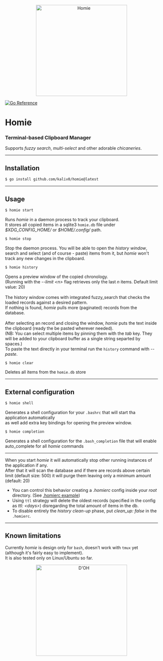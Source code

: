 <p align="center">
  <img src="https://github.com/kaliv0/homie/blob/main/assets/homie.jpg?raw=true" width="300" alt="Homie">
</p>

[![Go Reference](https://pkg.go.dev/badge/github.com/kaliv0/homie.svg)](https://pkg.go.dev/github.com/kaliv0/homie)

# Homie
### Terminal-based Clipboard Manager

Supports <i>fuzzy search</i>, <i>multi-select</i> and other adorable <i>chicaneries</i>.<br>

-------------
## Installation
``` bash
$ go install github.com/kaliv0/homie@latest
```

-------------
## Usage
``` go
$ homie start
```
Runs <i>homie</i> in a daemon process to track your clipboard.<br> 
It stores all copied items in a sqlite3 `homie.db` file under <i>\$XDG_CONFIG_HOME/</i> or <i>\$HOME/.config/</i> path.

``` go
$ homie stop
```
Stop the daemon process. You will be able to open the <i>history window</i>,<br> 
search and select (and of course - paste) items from it, 
but <i>homie</i> won't track any new changes in the clipboard.

``` go
$ homie history
```
Opens a preview window of the copied chronology.<br>
(Running with the <i>--limit \<n></i> flag retrieves only the last <i>n</i> items. Default limit value: 20)<br>
<br>
The history window comes with integrated fuzzy_search that checks the loaded records against a desired pattern.<br> 
If nothing is found, <i>homie</i> pulls more (paginated) records from the database.<br>
<br>
After selecting an record and closing the window, <i>homie</i> puts the text inside the clipboard (ready the be pasted wherever needed).<br>
(NB: You can select multiple items by pinning them with the <i>tab</i> key. They will be added to your clipboard buffer as a single string separted by spaces.)<br>
To paste the text directly in your terminal run the `history` command with <i>--paste</i>.<br>

``` go
$ homie clear
```
Deletes all items from the `homie.db` store

-------------
## External configuration

``` go
$ homie shell
```
Generates a shell configuration for your `.bashrc` that will start tha application automatically<br>
as well add extra key bindings for opening the preview window.

``` go
$ homie completion
```
Generates a shell configuration for the `.bash_completion` file that will enable auto_complete for all <i>homie</i> commands<br>

-------------
When you start <i>homie</i> it will automatically stop other running instances of the application if any.<br>
After that it will scan the database  and if there are records above certain limit (default size: 500) it will purge them leaving only a minimum amount (default: 20)
- You can control this behavior creating a <i>.homierc</i> config inside your <i>root</i> directory. 
(See [.homierc example](https://github.com/kaliv0/homie/blob/main/examples/.homierc))
- Using `ttl` strategy will delete the oldest records (specified in the config as <i>ttl: \<days></i>) disregarding the total amount of items in the db.
- To disable entirely the <i>history clean-up</i> phase, put <i>clean_up: false</i> in the `.homierc`.

-------------
## Known limitations
Currently <i>homie</i> is design only for `bash`, doesn't work with `tmux` yet (although it's fairly easy to implement).<br>
It is also tested only on Linux/Ubuntu so far.

<p align="center">
  <img src="https://github.com/kaliv0/homie/blob/main/assets/doh.gif?raw=true" width="300" alt="D'OH">
</p>
